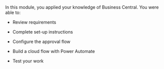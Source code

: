 

In this module, you applied your knowledge of Business Central. You were able
to:

-   Review requirements

-   Complete set-up instructions

-   Configure the approval flow

-   Build a cloud flow with Power Automate

-   Test your work  
